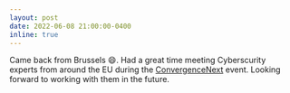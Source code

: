 ```yaml
---
layout: post
date: 2022-06-08 21:00:00-0400
inline: true
---
```


Came back from Brussels :smile:. Had a great time meeting Cyberscurity experts from around the EU during the [ConvergenceNext](https://cybersec4europe.eu/event/convergence-next/) event. Looking forward to working with them in the future.
